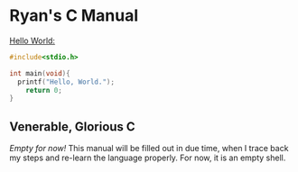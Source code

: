 # Ryan's C Manual

[Hello World:](http://www.catb.org/jargon/html/H/hello-world.html)
```c
#include<stdio.h>

int main(void){
  printf("Hello, World.");
	return 0;
}
```



## Venerable, Glorious C

*Empty for now!* This manual will be filled out in due time, when I trace back my steps and re-learn the language properly. For now, it is an empty shell.
